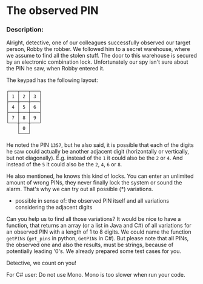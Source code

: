 # The observed PIN
### Description:

Alright, detective, one of our colleagues successfully observed our target person, Robby the robber. We followed him to a secret warehouse, where we assume to find all the stolen stuff. The door to this warehouse is secured by an electronic combination lock. Unfortunately our spy isn't sure about the PIN he saw, when Robby entered it.

The keypad has the following layout:
```
┌───┬───┬───┐
│ 1 │ 2 │ 3 │
├───┼───┼───┤
│ 4 │ 5 │ 6 │
├───┼───┼───┤
│ 7 │ 8 │ 9 │
└───┼───┼───┘
    │ 0 │
    └───┘
```
He noted the PIN ```1357```, but he also said, it is possible that each of the digits he saw could actually be another adjacent digit (horizontally or vertically, but not diagonally). E.g. instead of the ```1``` it could also be the ```2``` or ```4```. And instead of the ```5``` it could also be the ```2```, ```4```, ```6``` or ```8```.

He also mentioned, he knows this kind of locks. You can enter an unlimited amount of wrong PINs, they never finally lock the system or sound the alarm. That's why we can try out all possible (*) variations.

* possible in sense of: the observed PIN itself and all variations considering the adjacent digits

Can you help us to find all those variations? It would be nice to have a function, that returns an array (or a list in Java and C#) of all variations for an observed PIN with a length of 1 to 8 digits. We could name the function ```getPINs``` (```get_pins``` in python, ```GetPINs``` in C#). But please note that all PINs, the observed one and also the results, must be strings, because of potentially leading '0's. We already prepared some test cases for you.

Detective, we count on you!

For C# user: Do not use Mono. Mono is too slower when run your code.
